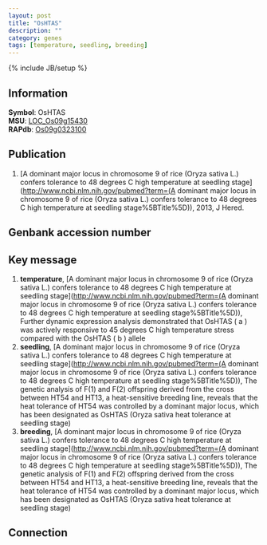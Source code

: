 ```yaml
---
layout: post
title: "OsHTAS"
description: ""
category: genes
tags: [temperature, seedling, breeding]
---
```

{% include JB/setup %}

## Information
__Symbol__: OsHTAS  
__MSU__: [LOC_Os09g15430](http://rice.plantbiology.msu.edu/cgi-bin/ORF_infopage.cgi?orf=LOC_Os09g15430)  
__RAPdb__: [Os09g0323100](http://rapdb.dna.affrc.go.jp/viewer/gbrowse_details/irgsp1?name=Os09g0323100)  

## Publication
1. [A dominant major locus in chromosome 9 of rice (Oryza sativa L.) confers tolerance to 48 degrees C high temperature at seedling stage](http://www.ncbi.nlm.nih.gov/pubmed?term=(A dominant major locus in chromosome 9 of rice (Oryza sativa L.) confers tolerance to 48 degrees C high temperature at seedling stage%5BTitle%5D)), 2013, J Hered.

## Genbank accession number

## Key message
1. __temperature__, [A dominant major locus in chromosome 9 of rice (Oryza sativa L.) confers tolerance to 48 degrees C high temperature at seedling stage](http://www.ncbi.nlm.nih.gov/pubmed?term=(A dominant major locus in chromosome 9 of rice (Oryza sativa L.) confers tolerance to 48 degrees C high temperature at seedling stage%5BTitle%5D)),  Further dynamic expression analysis demonstrated that OsHTAS ( a ) was actively responsive to 45 degrees C high temperature stress compared with the OsHTAS ( b ) allele
2. __seedling__, [A dominant major locus in chromosome 9 of rice (Oryza sativa L.) confers tolerance to 48 degrees C high temperature at seedling stage](http://www.ncbi.nlm.nih.gov/pubmed?term=(A dominant major locus in chromosome 9 of rice (Oryza sativa L.) confers tolerance to 48 degrees C high temperature at seedling stage%5BTitle%5D)),  The genetic analysis of F(1) and F(2) offspring derived from the cross between HT54 and HT13, a heat-sensitive breeding line, reveals that the heat tolerance of HT54 was controlled by a dominant major locus, which has been designated as OsHTAS (Oryza sativa heat tolerance at seedling stage)
3. __breeding__, [A dominant major locus in chromosome 9 of rice (Oryza sativa L.) confers tolerance to 48 degrees C high temperature at seedling stage](http://www.ncbi.nlm.nih.gov/pubmed?term=(A dominant major locus in chromosome 9 of rice (Oryza sativa L.) confers tolerance to 48 degrees C high temperature at seedling stage%5BTitle%5D)),  The genetic analysis of F(1) and F(2) offspring derived from the cross between HT54 and HT13, a heat-sensitive breeding line, reveals that the heat tolerance of HT54 was controlled by a dominant major locus, which has been designated as OsHTAS (Oryza sativa heat tolerance at seedling stage)

## Connection


